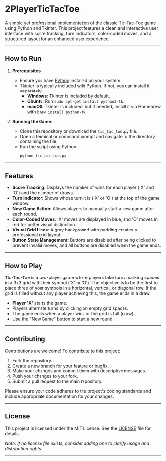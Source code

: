 # 2PlayerTicTacToe

A simple yet professional implementation of the classic Tic-Tac-Toe game using Python and Tkinter. This project features a clean and interactive user interface with score tracking, turn indicators, color-coded moves, and a structured layout for an enhanced user experience.

---

## How to Run

1. **Prerequisites**:
   - Ensure you have [Python](https://www.python.org/downloads/) installed on your system.
   - Tkinter is typically included with Python. If not, you can install it separately:
     - **Windows**: Tkinter is included by default.
     - **Ubuntu**: Run `sudo apt-get install python3-tk`.
     - **macOS**: Tkinter is included, but if needed, install it via Homebrew with `brew install python-tk`.

2. **Running the Game**:
   - Clone this repository or download the `tic_tac_toe.py` file.
   - Open a terminal or command prompt and navigate to the directory containing the file.
   - Run the script using Python:
     ```bash
     python tic_tac_toe.py
     ```

---

## Features

- **Score Tracking**: Displays the number of wins for each player ('X' and 'O') and the number of draws.
- **Turn Indicator**: Shows whose turn it is ('X' or 'O') at the top of the game window.
- **New Game Button**: Allows players to manually start a new game after each round.
- **Color-Coded Moves**: 'X' moves are displayed in blue, and 'O' moves in red for better visual distinction.
- **Visual Grid Lines**: A gray background with padding creates a professional grid layout.
- **Button State Management**: Buttons are disabled after being clicked to prevent invalid moves, and all buttons are disabled when the game ends.

---


## How to Play

Tic-Tac-Toe is a two-player game where players take turns marking spaces in a 3x3 grid with their symbol ('X' or 'O'). The objective is to be the first to place three of your symbols in a horizontal, vertical, or diagonal row. If the grid is filled without any player achieving this, the game ends in a draw.

- **Player 'X'** starts the game.
- Players alternate turns by clicking on empty grid spaces.
- The game ends when a player wins or the grid is full (draw).
- Use the "New Game" button to start a new round.

---

## Contributing

Contributions are welcome! To contribute to this project:

1. Fork the repository.
2. Create a new branch for your feature or bugfix.
3. Make your changes and commit them with descriptive messages.
4. Push your changes to your fork.
5. Submit a pull request to the main repository.

Please ensure your code adheres to the project's coding standards and include appropriate documentation for your changes.

---

## License

This project is licensed under the MIT License. See the [LICENSE](LICENSE) file for details.

*Note: If no license file exists, consider adding one to clarify usage and distribution rights.*

---
